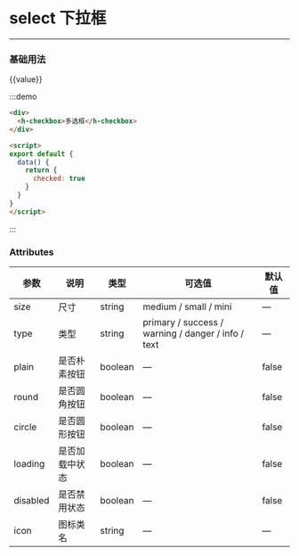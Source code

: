 <style lang="stylus" scoped>
  .demo-block {
    >div {
      margin-bottom: 20px;
      
      &:last-child {
        margin-bottom: 0;
      }
    }
  }
</style>

# select 下拉框

----


### 基础用法

<div class="demo-block">
  <h-select :options="options" v-model="value" />
  <div>{{value}}</div>
</div>

<script>
export default {
  data() {
    return {
       options: [{
          value: '选项1',
          label: '黄金糕'
        }, {
          value: '选项2',
          label: '双皮奶'
        }, {
          value: '选项3',
          label: '蚵仔煎'
        }, {
          value: '选项4',
          label: '龙须面'
        }, {
          value: '选项5',
          label: '北京烤鸭'
        }],
        value: ''
    }
  }
}
</script>
:::demo 



```html
<div>
  <h-checkbox>多选框</h-checkbox>
</div>

<script>
export default {
  data() {
    return {
      checked: true
    }
  }
}
</script>

```
:::

### Attributes
| 参数     | 说明           | 类型    | 可选值                                             | 默认值 |
| -------- | -------------- | ------- | -------------------------------------------------- | ------ |
| size     | 尺寸           | string  | medium / small / mini                              | —      |
| type     | 类型           | string  | primary / success / warning / danger / info / text | —      |
| plain    | 是否朴素按钮   | boolean | —                                                  | false  |
| round    | 是否圆角按钮   | boolean | —                                                  | false  |
| circle   | 是否圆形按钮   | boolean | —                                                  | false  |
| loading  | 是否加载中状态 | boolean | —                                                  | false  |
| disabled | 是否禁用状态   | boolean | —                                                  | false  |
| icon     | 图标类名       | string  | —                                                  | —      |
